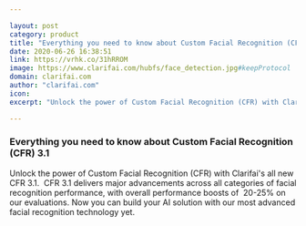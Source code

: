 ```yaml
---

layout: post
category: product
title: "Everything you need to know about Custom Facial Recognition (CFR) 3.1"
date: 2020-06-26 16:38:51
link: https://vrhk.co/31hRROM
image: https://www.clarifai.com/hubfs/face_detection.jpg#keepProtocol
domain: clarifai.com
author: "clarifai.com"
icon: 
excerpt: "Unlock the power of Custom Facial Recognition (CFR) with Clarifai's all new CFR 3.1.  CFR 3.1 delivers major advancements across all categories of facial recognition performance, with overall performance boosts of  20-25% on our evaluations. Now you can build your AI solution with our most advanced facial recognition technology yet."

---
```


### Everything you need to know about Custom Facial Recognition (CFR) 3.1

Unlock the power of Custom Facial Recognition (CFR) with Clarifai's all new CFR 3.1.  CFR 3.1 delivers major advancements across all categories of facial recognition performance, with overall performance boosts of  20-25% on our evaluations. Now you can build your AI solution with our most advanced facial recognition technology yet.